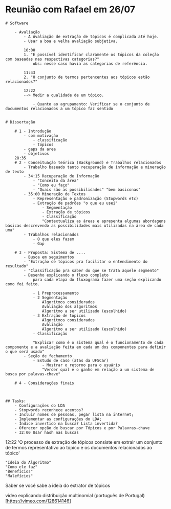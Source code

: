 # Reunião com Rafael em 26/07


	# Software
		
		- Avaliação
			- A Avaliação de extração de tópicos é complicada até hoje.
			- Usar a boa e velha avaliação subjetiva.

			10:00 
			1. "É possível identificar claramente os tópicos da coleção com baseadas nas respectivas categorias?"
				obs: nesse caso havia as categorias de referência.

			11:43
			2. "O conjunto de termos pertencentes aos tópicos estão relacionados?"

			12:22 
			--> Medir a qualidade de um tópico. 
				
				- Quanto ao agrupamento: Verificar se o conjunto de documentos relacionados a um tópico faz sentido
				

	# Dissertação

		# 1 - Introdução 
			- com motivação
				- classificação
				- tópicos
			- gaps da area
			- objetivos
		28:35	
		# 2 - Conceituação teórica (Background) e Trabalhos relacionados
			- Trabalho baseado tanto recuperação de informação e mineração de texto
			- 34:15 Recuperação de Informação
				- "Conceito da área"
				- "Como eu faço"
				- "Quais são as possibilidades" "bem basiconas"
			- 35:00 Mineração de Textos
				- Representação e padronização (Stopwords etc)
				- Extração de padrões "o que eu usei"
					- Segmentação
					- Extração de tópicos
					- Classificação
					"Contextualiza as áreas e apresenta algumas abordagens básicas descrevendo as possibilidades mais utilizadas na área de cada uma"
			- Trabalhos relacionados 
				- O que eles fazem
				- Gap
	
		# 3 - Proposta: Sistema de ....
			- Busca em seguimentos
			- "Extração de tópicos pra facilitar o entendimento do resultado"
			- "Classificação pra saber do que se trata aquele segmento"
			- Desenho explicando o fluxo completo
				para cada etapa do fluxograma fazer uma seção explicando como foi feito.
			
				- 1 Preprocessamento
				- 2 Segmentação 
					Algoritmos considerados
					Avaliação dos algoritmos
					Algoritmo a ser utilizado (escolhido)
				- 3 Extração de tópicos
					Algoritmos considerados
					Avaliação 
					Algoritmo a ser utilizado (escolhido)
				- Classificação

				"Explicar como é o sistema qual é o funcionamento de cada componente e a avaliação feita em cada um dos componentes para definir o que será usado"
  			- Seção de fechamento
				- Estudo de caso (atas da UFSCar)
					- Mostrar o retorno para o usuário
					"Verder qual é o ganho em relação a um sistema de busca por palavas-chave"

		# 4 - Considerações finais



	## Tasks:
		- Configurações do LDA
		- Stopwords reconhece acentos?
		- Incluir nomes de pessoas, pegar lista na internet;
		- Implementar as configurações do LDA;
		- Índice invertido na busca? Lista invertida?
		- Oferecer opção de buscar por Tópicos e por Palavras-chave
		- 32:00 Usar hash nas buscas



12:22 'O processo de extração de tópicos consiste em extrair um conjunto de termos representativo ao tópico e os documentos relacionados ao tópico'





	"Ideia do Algoritmo"
	"Como ele faz"
	"Benefícios"
	"Malefícios"


Saber se você sabe a ideia do extrator de tópicos

video explicando distribuição multinomial (português de Portugal)
[https://vimeo.com/128614146]






